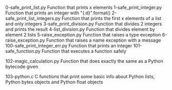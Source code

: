 0-safe_print_list.py
Function that prints x elements
1-safe_print_integer.py
Function that prints an integer with "{:d}".format()
2-safe_print_list_integers.py
Function that prints the first x elements of a list and only integers
3-safe_print_division.py
Function that divides 2 integers and prints the result
4-list_division.py
Function that divides element by element 2 lists
5-raise_exception.py
Function that raises a type exception
6-raise_exception.py
Function that raises a name exception with a message
100-safe_print_integer_err.py
Function that prints an integer
101-safe_function.py Function that executes a function safely

102-magic_calculation.py Function that does exactly the same as a Python bytecode given

103-python.c C functions that print some basic info about Python lists, Python bytes objects and Python float objects
